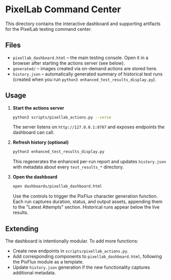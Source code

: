 # PixelLab Command Center

This directory contains the interactive dashboard and supporting artifacts for the
PixelLab testing command center.

## Files

- `pixellab_dashboard.html` – the main testing console. Open it in a browser
  after starting the actions server (see below).
- `generated/` – images created via on-demand actions are stored here.
- `history.json` – automatically generated summary of historical test runs
  (created when you run `python3 enhanced_test_results_display.py`).

## Usage

1. **Start the actions server**
   ```bash
   python3 scripts/pixellab_actions.py --serve
   ```
   The server listens on `http://127.0.0.1:8787` and exposes endpoints the
   dashboard can call.

2. **Refresh history (optional)**
   ```bash
   python3 enhanced_test_results_display.py
   ```
   This regenerates the enhanced per-run report and updates `history.json` with
   metadata about every `test_results_*` directory.

3. **Open the dashboard**
   ```bash
   open dashboards/pixellab_dashboard.html
   ```
   Use the controls to trigger the PixFlux character generation function. Each
   run captures duration, status, and output assets, appending them to the
   "Latest Attempts" section. Historical runs appear below the live results.

## Extending

The dashboard is intentionally modular. To add more functions:

- Create new endpoints in `scripts/pixellab_actions.py`.
- Add corresponding components to `pixellab_dashboard.html`, following the
  PixFlux module as a template.
- Update `history.json` generation if the new functionality captures
  additional metadata.
